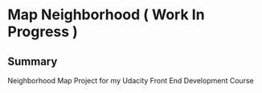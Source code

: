 # Map Neighborhood ( Work In Progress )

## Summary

Neighborhood Map Project for my Udacity Front End Development Course
